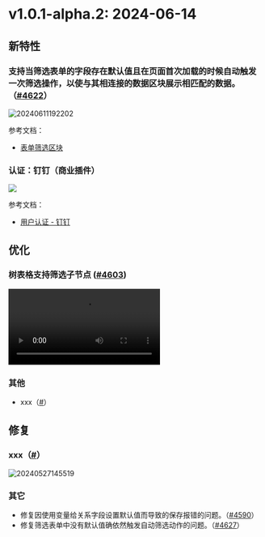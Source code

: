 # v1.0.1-alpha.2: 2024-06-14

## 新特性

### 支持当筛选表单的字段存在默认值且在页面首次加载的时候自动触发一次筛选操作，以使与其相连接的数据区块展示相匹配的数据。（<a href="https://github.com/nocobase/nocobase/pull/4622" target="_blank">#4622</a>）

![20240611192202](https://nocobase-docs.oss-cn-beijing.aliyuncs.com/20240611192202.gif)

参考文档：

- [表单筛选区块](https://docs-cn.nocobase.com/handbook/ui/blocks/filter-blocks/form#%E7%BB%99%E5%AD%97%E6%AE%B5%E8%AE%BE%E7%BD%AE%E9%BB%98%E8%AE%A4%E5%80%BC)

### 认证：钉钉（商业插件）

![](https://static-docs.nocobase.com/202406120016896.png)

参考文档：

- [用户认证 - 钉钉](https://docs-cn.nocobase.com/handbook/auth-dingtalk)

## 优化

### 树表格支持筛选子节点 (<a href="https://github.com/nocobase/nocobase/pull/4603" target="_blank">#4603</a>)

![](https://static-docs.nocobase.com/337836462-bd34d25e-c7c7-47ef-8f55-feb5e3bd8e40.mp4)

### 其他

- xxx（<a href="" target="_blank">#</a>）

## 修复

### xxx（<a href="" target="_blank">#</a>）

![20240527145519](https://static-docs.nocobase.com/20240527145519.png)

### 其它

- 修复因使用变量给关系字段设置默认值而导致的保存报错的问题。（<a href="https://github.com/nocobase/nocobase/pull/4590" target="_blank">#4590</a>）
- 修复筛选表单中没有默认值确依然触发自动筛选动作的问题。（<a href="https://github.com/nocobase/nocobase/pull/4627" target="_blank">#4627</a>）
